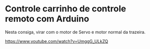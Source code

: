 # Controle carrinho de controle remoto com Arduino

Nesta consiga, virar com o motor de Servo e motor normal da trazeira.

https://www.youtube.com/watch?v=UmggG_ULkZQ